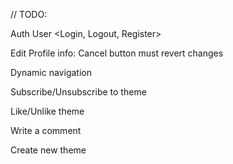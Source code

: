 // TODO:

Auth User <Login, Logout, Register>

Edit Profile info: Cancel button must revert changes

Dynamic navigation

Subscribe/Unsubscribe to theme

Like/Unlike theme

Write a comment

Create new theme
